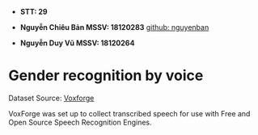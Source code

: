 * **STT: 29**

* **Nguyễn Chiêu Bản  MSSV: 18120283** [github: nguyenban](https://github.com/nguyenban)

* **Nguyễn Duy Vũ     MSSV: 18120264**

# Gender recognition by voice

Dataset Source: [Voxforge](http://www.repository.voxforge1.org/downloads/SpeechCorpus/Trunk/Audio/Main/16kHz_16bit/)

VoxForge was set up to collect transcribed speech for use with Free and Open Source Speech Recognition Engines.
